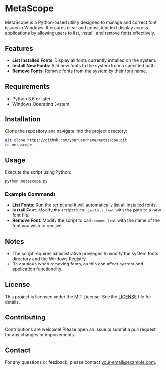 # MetaScope

MetaScope is a Python-based utility designed to manage and correct font issues in Windows. It ensures clear and consistent text display across applications by allowing users to list, install, and remove fonts effectively.

## Features

- **List Installed Fonts**: Display all fonts currently installed on the system.
- **Install New Fonts**: Add new fonts to the system from a specified path.
- **Remove Fonts**: Remove fonts from the system by their font name.

## Requirements

- Python 3.6 or later
- Windows Operating System

## Installation

Clone the repository and navigate into the project directory:

```bash
git clone https://github.com/yourusername/metascope.git
cd metascope
```

## Usage

Execute the script using Python:

```bash
python metascope.py
```

### Example Commands

- **List Fonts**: Run the script and it will automatically list all installed fonts.
- **Install Font**: Modify the script to call `install_font` with the path to a new font file.
- **Remove Font**: Modify the script to call `remove_font` with the name of the font you wish to remove.

## Notes

- The script requires administrative privileges to modify the system fonts directory and the Windows Registry.
- Be cautious when removing fonts, as this can affect system and application functionality.

## License

This project is licensed under the MIT License. See the [LICENSE](LICENSE) file for details.

## Contributing

Contributions are welcome! Please open an issue or submit a pull request for any changes or improvements.

## Contact

For any questions or feedback, please contact [your-email@example.com](mailto:your-email@example.com).